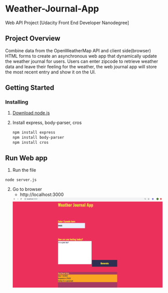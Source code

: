 # Weather-Journal-App

Web API Project [Udacity Front End Developer Nanodegree]

## Project Overview
Combine data from the OpenWeatherMap API and client side(browser) HTML forms to create an asynchronous web app that dynamically update the weather journal for users. Users can enter zipcode to retrieve weather data and leave their feeling for the weather, the web journal app will store the most recent entry and show it on the UI.


## Getting Started
### Installing
1. [Download node.js](https://nodejs.org/en/download/)

2. Install express, body-parser, cros 
	```
	npm install express
  	npm install body-parser
  	npm install cros
	```  

## Run Web app
1. Run the file
```
node server.js
```

2. Go to browser
   -  http://localhost:3000
   <img src="image/web_API_app.png">

